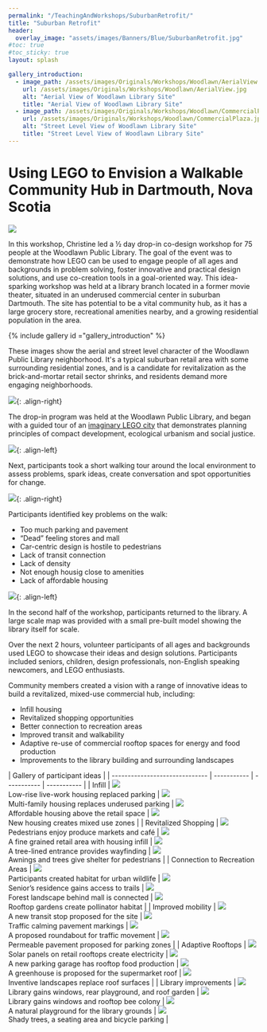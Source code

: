 ```yaml
---
permalink: "/TeachingAndWorkshops/SuburbanRetrofit/"
title: "Suburban Retrofit"
header:
  overlay_image: "assets/images/Banners/Blue/SuburbanRetrofit.jpg"
#toc: true
#toc_sticky: true
layout: splash

gallery_introduction:
  - image_path: /assets/images/Originals/Workshops/Woodlawn/AerialView.jpg
    url: /assets/images/Originals/Workshops/Woodlawn/AerialView.jpg
    alt: "Aerial View of Woodlawn Library Site"
    title: "Aerial View of Woodlawn Library Site"
  - image_path: /assets/images/Originals/Workshops/Woodlawn/CommercialPlaza.jpg
    url: /assets/images/Originals/Workshops/Woodlawn/CommercialPlaza.jpg
    alt: "Street Level View of Woodlawn Library Site"
    title: "Street Level View of Woodlawn Library Site"
---
```


Using LEGO to Envision a Walkable Community Hub in Dartmouth, Nova Scotia
=========================================================================

![](/assets/images/Originals/Workshops/Woodlawn/Result.jpg)

In this workshop, Christine led a ½ day drop-in co-design workshop for 75 people
at the Woodlawn Public Library. The goal of the event was to demonstrate how
LEGO can be used to engage people of all ages and backgrounds in problem
solving, foster innovative and practical design solutions, and use co-creation
tools in a goal-oriented way. This idea-sparking workshop was held at a library
branch located in a former movie theater, situated in an underused commercial
center in suburban Dartmouth. The site has potential to be a vital community hub, as
it has a large grocery store, recreational amenities nearby, and a growing
residential population in the area.  

{% include gallery id ="gallery_introduction" %} 

These images show the aerial and street level character of the Woodlawn Public
Library neighborhood. It's a typical suburban retail area with some surrounding
residential zones, and is a candidate for revitalization as the brick-and-mortar
retail sector shrinks, and residents demand more engaging neighborhoods.

<div class="feature__wrapper"></div>

![](/assets/images/Thumbnails/Workshops/Woodlawn/ExplainingPrinciples.jpg){: .align-right}

The drop-in program was held at the Woodlawn Public Library, and began with
a guided tour of an [imaginary LEGO city] that demonstrates planning principles of compact
development, ecological urbanism and social justice.

<div class="feature__wrapper"></div>

![](/assets/images/Thumbnails/Workshops/Woodlawn/WalkingTour.jpg){: .align-left}

Next, participants took a short walking tour around the local environment
to assess problems, spark ideas, create conversation and spot opportunities
for change.

<div class="feature__wrapper"></div>

![](/assets/images/Thumbnails/Workshops/Woodlawn/EcologicalConnections.jpg){: .align-right}

Participants identified key problems on the walk:  

 * Too much parking and pavement 
 * “Dead” feeling stores and mall 
 * Car-centric design is hostile to pedestrians  
 * Lack of transit connection 
 * Lack of density 
 * Not enough housig close to amenities
 * Lack of affordable housing

<div class="feature__wrapper"></div>

![](/assets/images/Thumbnails/Workshops/Woodlawn/Creation.jpg){: .align-left}

In the second half of the workshop, participants returned to the library. A large
scale map was provided with a small pre-built model showing the library itself
for scale.

Over the next 2 hours, volunteer participants of all ages and backgrounds
used LEGO to showcase their ideas and design solutions. Participants included
seniors, children, design professionals, non-English speaking newcomers, and
LEGO enthusiasts.

<div class="feature__wrapper"></div>

Community members created a vision with a range of innovative ideas to build
a revitalized, mixed-use commercial hub, including:

* Infill housing
* Revitalized shopping opportunities
* Better connection to recreation areas
* Improved transit and walkability
* Adaptive re-use of commercial rooftop spaces for energy and food production
* Improvements to the library building and surrounding landscapes 

<div class="feature__wrapper"></div>

| Gallery of participant ideas                                             |
| ------------------------------ | ----------- | ----------- | ----------- |
| Infill                         | <a href="/assets/images/Originals/Workshops/Woodlawn/Table/Picture4.jpg" ><img src="/assets/images/Thumbnails/Workshops/Woodlawn/Table/Picture4.jpg" ></a> <br>Low-rise live-work housing replaced parking             | <a href="/assets/images/Originals/Workshops/Woodlawn/Table/Picture1.jpg" ><img src="/assets/images/Thumbnails/Workshops/Woodlawn/Table/Picture1.jpg" ></a> <br>Multi-family housing replaces underused parking  | <a href="/assets/images/Originals/Workshops/Woodlawn/Table/Picture2.jpg" ><img src="/assets/images/Thumbnails/Workshops/Woodlawn/Table/Picture2.jpg" ></a> <br>Affordable housing above the retail space         | <a href="/assets/images/Originals/Workshops/Woodlawn/Table/Picture3.jpg" ><img src="/assets/images/Thumbnails/Workshops/Woodlawn/Table/Picture3.jpg" ></a> <br>New housing creates mixed use zones              |
| Revitalized Shopping           | <a href="/assets/images/Originals/Workshops/Woodlawn/Table/Picture5.jpg" ><img src="/assets/images/Thumbnails/Workshops/Woodlawn/Table/Picture5.jpg" ></a> <br>Pedestrians enjoy produce markets and café              | <a href="/assets/images/Originals/Workshops/Woodlawn/Table/Picture7.jpg" ><img src="/assets/images/Thumbnails/Workshops/Woodlawn/Table/Picture7.jpg" ></a> <br>A fine grained retail area with housing infill   | <a href="/assets/images/Originals/Workshops/Woodlawn/Table/Picture6.jpg "><img src="/assets/images/Thumbnails/Workshops/Woodlawn/Table/Picture6.jpg" ></a> <br>A tree-lined entrance provides wayfinding         | <a href="/assets/images/Originals/Workshops/Woodlawn/Table/Picture8.jpg" ><img src="/assets/images/Thumbnails/Workshops/Woodlawn/Table/Picture8.jpg" ></a> <br>Awnings and trees give shelter for pedestrians   |
| Connection to Recreation Areas | <a href="/assets/images/Originals/Workshops/Woodlawn/Table/Picture11.jpg"><img src="/assets/images/Thumbnails/Workshops/Woodlawn/Table/Picture11.jpg"></a> <br>Participants created habitat for urban wildlife         | <a href="/assets/images/Originals/Workshops/Woodlawn/Table/Picture12.jpg"><img src="/assets/images/Thumbnails/Workshops/Woodlawn/Table/Picture12.jpg"></a> <br>Senior’s residence gains access to trails        | <a href="/assets/images/Originals/Workshops/Woodlawn/Table/Picture10.jpg"><img src="/assets/images/Thumbnails/Workshops/Woodlawn/Table/Picture10.jpg"></a> <br>Forest landscape behind mall is connected         | <a href="/assets/images/Originals/Workshops/Woodlawn/Table/Picture9.jpg" ><img src="/assets/images/Thumbnails/Workshops/Woodlawn/Table/Picture9.jpg"> </a> <br>Rooftop gardens create pollinator habitat        |
| Improved mobility              | <a href="/assets/images/Originals/Workshops/Woodlawn/Table/Picture14.jpg"><img src="/assets/images/Thumbnails/Workshops/Woodlawn/Table/Picture14.jpg"></a> <br>A new transit stop proposed for the  site               | <a href="/assets/images/Originals/Workshops/Woodlawn/Table/Picture13.jpg"><img src="/assets/images/Thumbnails/Workshops/Woodlawn/Table/Picture13.jpg"></a> <br>Traffic calming pavement markings                | <a href="/assets/images/Originals/Workshops/Woodlawn/Table/Picture15.jpg"><img src="/assets/images/Thumbnails/Workshops/Woodlawn/Table/Picture15.jpg"></a> <br>A proposed roundabout for traffic movement        | <a href="/assets/images/Originals/Workshops/Woodlawn/Table/Picture16.jpg"><img src="/assets/images/Thumbnails/Workshops/Woodlawn/Table/Picture16.jpg"></a> <br>Permeable pavement proposed for parking zones    |
| Adaptive Rooftops              | <a href="/assets/images/Originals/Workshops/Woodlawn/Table/Picture20.jpg"><img src="/assets/images/Thumbnails/Workshops/Woodlawn/Table/Picture20.jpg"></a> <br>Solar panels on retail rooftops create electricity      | <a href="/assets/images/Originals/Workshops/Woodlawn/Table/Picture18.jpg"><img src="/assets/images/Thumbnails/Workshops/Woodlawn/Table/Picture18.jpg"></a> <br>A new parking garage has rooftop food production | <a href="/assets/images/Originals/Workshops/Woodlawn/Table/Picture19.jpg"><img src="/assets/images/Thumbnails/Workshops/Woodlawn/Table/Picture19.jpg"></a> <br>A greenhouse is proposed for the supermarket roof | <a href="/assets/images/Originals/Workshops/Woodlawn/Table/Picture17.jpg"><img src="/assets/images/Thumbnails/Workshops/Woodlawn/Table/Picture17.jpg"></a> <br>Inventive landscapes replace roof surfaces       |
| Library improvements           | <a href="/assets/images/Originals/Workshops/Woodlawn/Table/Picture21.jpg"><img src="/assets/images/Thumbnails/Workshops/Woodlawn/Table/Picture21.jpg"></a> <br>Library gains windows, rear playground, and roof garden | <a href="/assets/images/Originals/Workshops/Woodlawn/Table/Picture22.jpg"><img src="/assets/images/Thumbnails/Workshops/Woodlawn/Table/Picture22.jpg"></a> <br>Library gains windows and rooftop bee colony     | <a href="/assets/images/Originals/Workshops/Woodlawn/Table/Picture23.jpg"><img src="/assets/images/Thumbnails/Workshops/Woodlawn/Table/Picture23.jpg"></a> <br>A natural playground  for the library grounds     | <a href="/assets/images/Originals/Workshops/Woodlawn/Table/Picture24.jpg"><img src="/assets/images/Thumbnails/Workshops/Woodlawn/Table/Picture24.jpg"></a> <br>Shady trees, a seating area and bicycle parking  |

[imaginary LEGO city]: /Research/LEGOProject/
